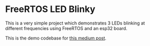 # FreeRTOS LED Blinky

This is a very simple project which demonstrates 3 LEDs blinking at different frequencies using FreeRTOS and an esp32 board.

This is the demo codebase for [this medium post](https://medium.com/@mabdullahalbakee/from-bare-metal-to-rtos-da16ae3f0580).
